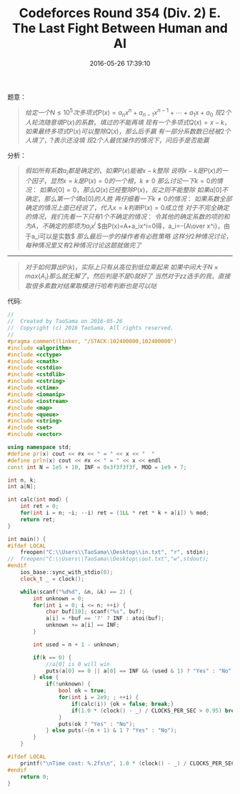 ﻿---
title: Codeforces Round 354 (Div. 2) E. The Last Fight Between Human and AI
categories:
  - 技巧
  - 哈希
  - 
tags:
  - 
  - 
date: 2016-05-26 17:39:10
toc: 
---

题意：
>$给定一个N\le 10^5次多项式P(x)=a_nx^n+a_{n-1}x^{n-1}+\cdots+a_1x+a_0$
$现2个人轮流随意填P(x)的系数，填过的不能再填$
$现有一个多项式Q(x)=x-k，如果最终多项式P(x)可以整除Q(x)，那么后手赢$
$有一部分系数数已经被2个人填了，?表示还没填$
$现2个人最优操作的情况下，问后手是否能赢$

<!-- more -->
分析：
>$假如所有系数a_i都是确定的，如果P(x)能被x-k整除$
$说明x-k是P(x)的一个因子，显然x=k是P(x)=0的一个根，k\neq 0$
$那么讨论一下k=0的情况：$
$如果a[0]=0，那么Q(x)已经整除P(x)，反之则不能整除$
$如果a[0]不确定，那么第一个填a[0]的人胜$
$再仔细看一下k\neq 0的情况：$
$如果系数全部确定的情况上面已经说了，代入x=k判断P(x)=0成立性$
$对于不完全确定的情况，我们先看一下只有1个不确定的情况：$
$令其他的确定系数的项的和为A，不确定的那项为a_ix^i$
$由P(x)=A+a_ix^i=0得，a_i=-{A\over x^i}，由于a_i可以是实数$
$那么最后一步的操作者有必胜策略$
$这样分2种情况讨论，每种情况里又有2种情况讨论这题就做完了$

---
>$对于如何算出P(k)，实际上只有从高位到低位乘起来$
$如果中间大于N\times max\{A_i\}那么就无解了，然后判是不是0就好了$
$当然对于zz选手的我，直接取很多素数对结果取模进行哈希判断也是可以哒$

代码:
```cpp
//
//  Created by TaoSama on 2016-05-26
//  Copyright (c) 2016 TaoSama. All rights reserved.
//
#pragma comment(linker, "/STACK:102400000,102400000")
#include <algorithm>
#include <cctype>
#include <cmath>
#include <cstdio>
#include <cstdlib>
#include <cstring>
#include <ctime>
#include <iomanip>
#include <iostream>
#include <map>
#include <queue>
#include <string>
#include <set>
#include <vector>

using namespace std;
#define pr(x) cout << #x << " = " << x << "  "
#define prln(x) cout << #x << " = " << x << endl
const int N = 1e5 + 10, INF = 0x3f3f3f3f, MOD = 1e9 + 7;

int n, k;
int a[N];

int calc(int mod) {
    int ret = 0;
    for(int i = n; ~i; --i) ret = (1LL * ret * k + a[i]) % mod;
    return ret;
}

int main() {
#ifdef LOCAL
    freopen("C:\\Users\\TaoSama\\Desktop\\in.txt", "r", stdin);
//  freopen("C:\\Users\\TaoSama\\Desktop\\out.txt","w",stdout);
#endif
    ios_base::sync_with_stdio(0);
    clock_t _ = clock();

    while(scanf("%d%d", &n, &k) == 2) {
        int unknown = 0;
        for(int i = 0; i <= n; ++i) {
            char buf[10]; scanf("%s", buf);
            a[i] = *buf == '?' ? INF : atoi(buf);
            unknown += a[i] == INF;
        }

        int used = n + 1 - unknown;

        if(k == 0) {
            //a[0] is 0 will win
            puts(a[0] == 0 || a[0] == INF && (used & 1) ? "Yes" : "No");
        } else {
            if(!unknown) {
                bool ok = true;
                for(int i = 2e9; ; ++i) {
                    if(calc(i)) {ok = false; break;}
                    if(1.0 * (clock() - _) / CLOCKS_PER_SEC > 0.95) break;
                }
                puts(ok ? "Yes" : "No");
            } else puts(~(n + 1) & 1 ? "Yes" : "No");
        }
    }

#ifdef LOCAL
    printf("\nTime cost: %.2fs\n", 1.0 * (clock() - _) / CLOCKS_PER_SEC);
#endif
    return 0;
}
```